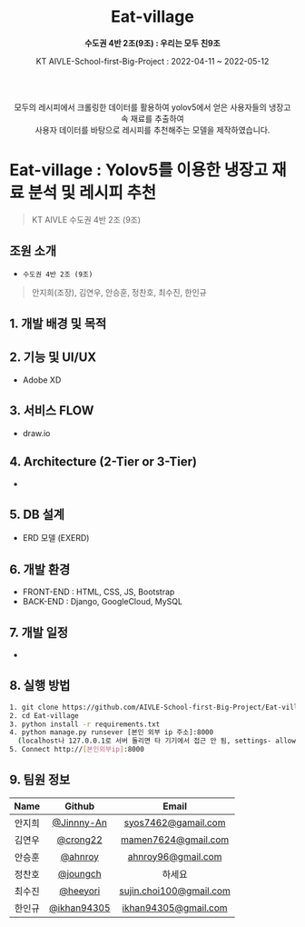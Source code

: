 <div align="center">
 <h1 align="center">Eat-village</h1>
 </p>
 <p align="center">
  <b>수도권 4반 2조(9조) : 우리는 모두 친9조</b>
 </p>
 <p align="center">
  KT AIVLE-School-first-Big-Project : 2022-04-11 ~ 2022-05-12 </p><br><br>
  
 <p align="center"> 
  모두의 레시피에서 크롤링한 데이터를 활용하여 yolov5에서 얻은 사용자들의 냉장고 속 재료를 추출하여 <br>
 사용자 데이터를 바탕으로 레시피를 추천해주는 모델을 제작하였습니다.<br>
 </p>
</div>

# Eat-village : Yolov5를 이용한 냉장고 재료 분석 및 레시피 추천
> KT AIVLE 수도권 4반 2조 (9조) <br>

## 조원 소개
- `수도권 4반 2조 (9조)`
> 안지희(조장), 김연우, 안승훈, 정찬호, 최수진, 한인규

## 1. 개발 배경 및 목적

## 2. 기능 및 UI/UX
- Adobe XD
## 3. 서비스 FLOW
- draw.io
## 4. Architecture (2-Tier or 3-Tier)
-
## 5. DB 설계
- ERD 모델 (EXERD)
## 6. 개발 환경
- FRONT-END : HTML, CSS, JS, Bootstrap
- BACK-END : Django, GoogleCloud, MySQL
## 7. 개발 일정
- 
## 8. 실행 방법
``` bash
1. git clone https://github.com/AIVLE-School-first-Big-Project/Eat-village.git
2. cd Eat-village
3. python install -r requirements.txt
4. python manage.py runsever [본인 외부 ip 주소]:8000
  (localhost나 127.0.0.1로 서버 돌리면 타 기기에서 접근 안 됨, settings- allowed host에 본인 ip 추가)
5. Connect http://[본인외부ip]:8000
```
## 9. 팀원 정보
| Name | Github | Email |
|:---:|:---:|:---:|
|안지희|[@Jinnny-An](https://github.com/Jinnny-An)|syos7462@gamail.com|
|김연우|[@crong22](https://github.com/crong22)|mamen7624@gmail.com|
|안승훈|[@ahnroy](https://github.com/ahnroy)|ahnroy96@gmail.com|
|정찬호|[@joungch](https://github.com/joungch)|하세요|
|최수진|[@heeyori](https://github.com/heeyori)|sujin.choi100@gmail.com|
|한인규|[@ikhan94305](https://github.com/ikhan94305)|ikhan94305@gmail.com|
